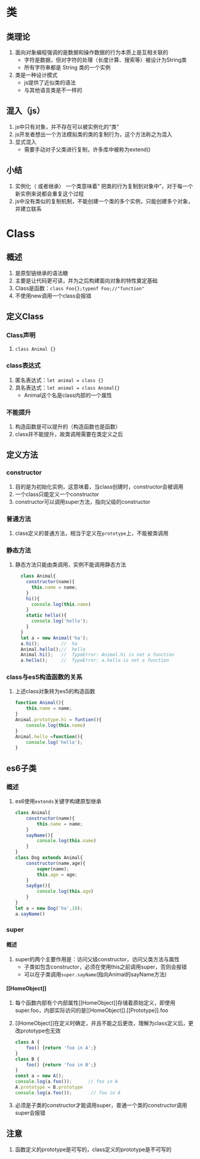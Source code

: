 # 类

## 类理论

1. 面向对象编程强调的是数据和操作数据的行为本质上是互相关联的
	- 字符是数据，但对字符的处理（长度计算、搜索等）被设计为String类
	- 所有字符串都是 String 类的一个实例
2. 类是一种设计模式
	- js提供了近似类的语法
	- 与其他语言类是不一样的

## 混入（js）

1. js中只有对象，并不存在可以被实例化的“类"
2. js开发者想出一个方法模拟类的类的复制行为，这个方法称之为混入
3. 显式混入
	- 需要手动对子父类进行复制，许多库中被称为extend()

## 小结

1. 实例化（ 或者继承） 一个类意味着“ 把类的行为复制到对象中”，对于每一个新实例来说都会重复这个过程
2. js中没有类似的复制机制，不能创建一个类的多个实例，只能创建多个对象，并建立联系

# Class

## 概述

1. 是原型链继承的语法糖
2. 主要是让代码更可读，并为之后构建面向对象的特性奠定基础
3. Class是函数：`class Foo{};typeof Foo;//"function"`
4. 不使用new调用一个class会报错

## 定义Class

### Class声明

1. `class Animal {}`

### class表达式

1. 匿名表达式：`let animal = class {}`
2. 具名表达式：`let animal = class Animal{}`
	- Animal这个名是class内部的一个属性

### 不能提升

1. 构造函数是可以提升的（构造函数也是函数）
2. class并不能提升，故类调用需要在类定义之后

## 

## 定义方法

### constructor

1. 目的是为初始化实例，这意味着，当class创建时，constructor会被调用
2. 一个class只能定义一个constructor
3. constructor可以调用super方法，指向父级的constructor

### 普通方法

1. class定义的普通方法，相当于定义在`prototype`上，不能被类调用

### 静态方法

1. 静态方法只能由类调用，实例不能调用静态方法

	```javascript
	  class Animal{
	    constructor(name){
	      this.name = name;
	    }
	    hi(){
	      console.log(this.name)
	    }
	    static hello(){
	      console.log('hello');
	    }
	  }
	  let a = new Animal('ha');
	  a.hi();        //  ha
	  Animal.hello();//  hello
	  Animal.hi();   //  TypeError: Animal.hi is not a function
	  a.hello();     //  TypeError: a.hello is not a function
	```

### class与es5构造函数的关系

1. 上述class对象转为es5的构造函数

	```javascript
	function Animal(){
	    this.name = name;
	}
	Animal.prototype.hi = funtion(){
	    console.log(this.name)
	}
	Animal.hello =function(){
	    console.log('hello');
	}
	```

	

## es6子类

### 概述

1. es6使用`extends`关键字构建原型继承

	```javascript
	class Animal{
	    constructor(name){
	        this.name = name;
	    }
	    sayName(){
	        console.log(this.name)
	    }
	}
	class Dog extends Animal{
	    constructor(name,age){
	        super(name);
	        this.age = age;
	    }
	    sayEge(){
	        console.log(this.age)
	    }
	}
	let a = new Dog('ha',18);
	a.sayName()
	```

	

### super

#### 概述

1. super的两个主要作用是：访问父级constructor，访问父类方法与属性
	- 子类如包含constructor，必须在使用this之前调用super，否则会报错
	- 可以在子类调用`super.sayName`(指向Animal的sayName方法)

#### [[HomeObject]]

1. 每个函数内部有个内部属性[[HomeObject]]存储着原始定义，即使用super.foo，内部实际访问的是[[HomeObject]].[[Prototype]].foo

2. [[HomeObject]]在定义时确定，并且不能之后更改，理解为class定义后，更改prototype也无效

	```javascript
	class A {
	    foo() {return 'foo in A';}
	}
	class B {
	    foo() {return 'foo in B';}
	}
	const a = new A();
	console.log(a.foo());      // foo in A
	A.prototype = B.prototype  
	console.log(a.foo());       // foo in A
	```

	

3. 必须是子类的constructor才能调用super，普通一个类的constructor调用super会报错

## 注意

1. 函数定义的prototype是可写的，class定义的prototype是不可写的